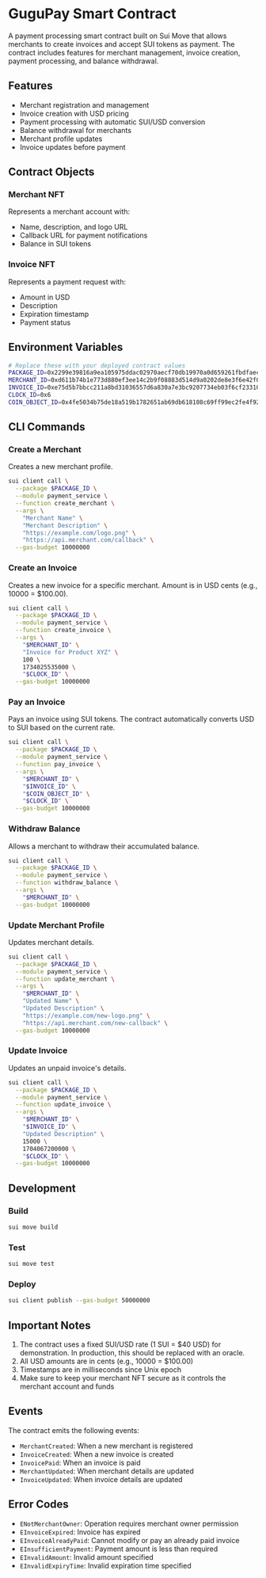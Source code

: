 # GuguPay Smart Contract

A payment processing smart contract built on Sui Move that allows merchants to create invoices and accept SUI tokens as payment. The contract includes features for merchant management, invoice creation, payment processing, and balance withdrawal.

## Features

- Merchant registration and management
- Invoice creation with USD pricing
- Payment processing with automatic SUI/USD conversion
- Balance withdrawal for merchants
- Merchant profile updates
- Invoice updates before payment

## Contract Objects

### Merchant NFT

Represents a merchant account with:

- Name, description, and logo URL
- Callback URL for payment notifications
- Balance in SUI tokens

### Invoice NFT

Represents a payment request with:

- Amount in USD
- Description
- Expiration timestamp
- Payment status

## Environment Variables

```bash
# Replace these with your deployed contract values
PACKAGE_ID=0x2299e39816a9ea105975ddac02970aecf70db19970a0d659261fbdfaec8081b7
MERCHANT_ID=0xd611b74b1e773d880ef3ee14c2b9f08883d514d9a0202de8e3f6e42f0795931a
INVOICE_ID=0xe75d5b7bbcc211a8bd31036557d6a830a7e3bc9207734eb03f6cf23310a6b8c5
CLOCK_ID=0x6
COIN_OBJECT_ID=0x4fe5034b75de18a519b1782651ab69db618108c69ff99ec2fe4f92785aab5bde << don't forget to update this
```

## CLI Commands

### Create a Merchant

Creates a new merchant profile.

```bash
sui client call \
  --package $PACKAGE_ID \
  --module payment_service \
  --function create_merchant \
  --args \
    "Merchant Name" \
    "Merchant Description" \
    "https://example.com/logo.png" \
    "https://api.merchant.com/callback" \
  --gas-budget 10000000
```

### Create an Invoice

Creates a new invoice for a specific merchant. Amount is in USD cents (e.g., 10000 = $100.00).

```bash
sui client call \
  --package $PACKAGE_ID \
  --module payment_service \
  --function create_invoice \
  --args \
    "$MERCHANT_ID" \
    "Invoice for Product XYZ" \
    100 \
    1734025535000 \
    "$CLOCK_ID" \
  --gas-budget 10000000
```

### Pay an Invoice

Pays an invoice using SUI tokens. The contract automatically converts USD to SUI based on the current rate.

```bash
sui client call \
  --package $PACKAGE_ID \
  --module payment_service \
  --function pay_invoice \
  --args \
    "$MERCHANT_ID" \
    "$INVOICE_ID" \
    "$COIN_OBJECT_ID" \
    "$CLOCK_ID" \
  --gas-budget 10000000
```

### Withdraw Balance

Allows a merchant to withdraw their accumulated balance.

```bash
sui client call \
  --package $PACKAGE_ID \
  --module payment_service \
  --function withdraw_balance \
  --args \
    "$MERCHANT_ID" \
  --gas-budget 10000000
```

### Update Merchant Profile

Updates merchant details.

```bash
sui client call \
  --package $PACKAGE_ID \
  --module payment_service \
  --function update_merchant \
  --args \
    "$MERCHANT_ID" \
    "Updated Name" \
    "Updated Description" \
    "https://example.com/new-logo.png" \
    "https://api.merchant.com/new-callback" \
  --gas-budget 10000000
```

### Update Invoice

Updates an unpaid invoice's details.

```bash
sui client call \
  --package $PACKAGE_ID \
  --module payment_service \
  --function update_invoice \
  --args \
    "$MERCHANT_ID" \
    "$INVOICE_ID" \
    "Updated Description" \
    15000 \
    1704067200000 \
    "$CLOCK_ID" \
  --gas-budget 10000000
```

## Development

### Build

```bash
sui move build
```

### Test

```bash
sui move test
```

### Deploy

```bash
sui client publish --gas-budget 50000000
```

## Important Notes

1. The contract uses a fixed SUI/USD rate (1 SUI = $40 USD) for demonstration. In production, this should be replaced with an oracle.
2. All USD amounts are in cents (e.g., 10000 = $100.00)
3. Timestamps are in milliseconds since Unix epoch
4. Make sure to keep your merchant NFT secure as it controls the merchant account and funds

## Events

The contract emits the following events:

- `MerchantCreated`: When a new merchant is registered
- `InvoiceCreated`: When a new invoice is created
- `InvoicePaid`: When an invoice is paid
- `MerchantUpdated`: When merchant details are updated
- `InvoiceUpdated`: When invoice details are updated

## Error Codes

- `ENotMerchantOwner`: Operation requires merchant owner permission
- `EInvoiceExpired`: Invoice has expired
- `EInvoiceAlreadyPaid`: Cannot modify or pay an already paid invoice
- `EInsufficientPayment`: Payment amount is less than required
- `EInvalidAmount`: Invalid amount specified
- `EInvalidExpiryTime`: Invalid expiration time specified
